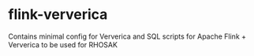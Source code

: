 # flink-ververica
Contains minimal config for Ververica and SQL scripts for Apache Flink + Ververica to be used for RHOSAK
